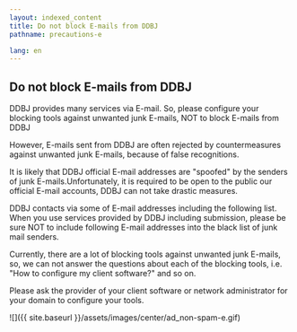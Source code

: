 ```yaml
---
layout: indexed_content
title: Do not block E-mails from DDBJ
pathname: precautions-e

lang: en
---
```


## Do not block E-mails from DDBJ

DDBJ provides many services via E-mail. So, please configure your
blocking tools against unwanted junk E-mails, NOT to block E-mails from
DDBJ

However, E-mails sent from DDBJ are often rejected by countermeasures
against unwanted junk E-mails, because of false recognitions.

It is likely that DDBJ official E-mail addresses are "spoofed" by the
senders of junk E-mails.Unfortunately, it is required to be open to the
public our official E-mail accounts, DDBJ can not take drastic measures.

DDBJ contacts via some of E-mail addresses including the following list.
When you use services provided by DDBJ including submission, please be
sure NOT to include following E-mail addresses into the black list of
junk mail senders.

Currently, there are a lot of blocking tools against unwanted junk
E-mails, so, we can not answer the questions about each of the blocking
tools, i.e. "How to configure my client software?" and so on.

Please ask the provider of your client software or network administrator
for your domain to configure your tools.

![]({{ site.baseurl }}/assets/images/center/ad_non-spam-e.gif)
